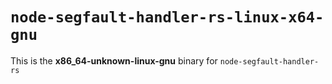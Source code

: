 # `node-segfault-handler-rs-linux-x64-gnu`

This is the **x86_64-unknown-linux-gnu** binary for `node-segfault-handler-rs`
